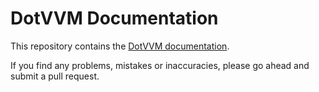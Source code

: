 # DotVVM Documentation

This repository contains the [DotVVM documentation](https://www.dotvvm.com/docs). 

If you find any problems, mistakes or inaccuracies, please go ahead and submit a pull request.
